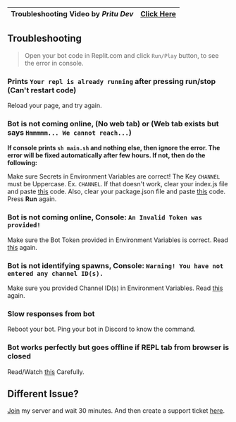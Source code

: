  Troubleshooting Video by *Pritu Dev* | [Click Here](https://www.youtube.com/watch?v=NRo3vMWrpz4)
:-- | ---:

## Troubleshooting


> Open your bot code in Replit.com and click `Run/Play` button, to see the error in console.

### Prints `Your repl is already running` after pressing run/stop (Can't restart code)
Reload your page, and try again.
### Bot is not coming online, (No web tab) or (Web tab exists but says `Hmmmmm... We cannot reach...`)
**If console prints `sh main.sh` and nothing else, then ignore the error. The error will be fixed automatically after few hours. If not, then do the following:**

Make sure Secrets in Environment Variables are correct! The Key `CHANNEL` must be Uppercase. Ex. `CHANNEL`. If that doesn't work, clear your index.js file and paste [this](https://raw.githubusercontent.com/TrashUwU/PokeAssistant/main/src/index.js) code. Also, clear your package.json file and paste [this](https://raw.githubusercontent.com/TrashUwU/PokeAssistant/main/src/package.json) code. Press **Run** again.
### Bot is not coming online, Console: `An Invalid Token was provided!`
Make sure the Bot Token provided in Environment Variables is correct. Read [this](https://github.com/TrashUwU/PokeAssistant#second-secret) again.
### Bot is not identifying spawns, Console: `Warning! You have not entered any channel ID(s).`
Make sure you provided Channel ID(s) in Environment Variables. Read [this](https://github.com/TrashUwU/PokeAssistant#second-secret) again.
### Slow responses from bot
Reboot your bot. Ping your bot in Discord to know the command.
### Bot works perfectly but goes offline if REPL tab from browser is closed
Read/Watch [this](https://github.com/TrashUwU/PokeAssistant#step-3-keeping-the-bot-online-optional) Carefully.
## Different Issue?
[Join](https://discord.gg/bke542yQgG) my server and wait 30 minutes. And then create a support ticket [here](https://discord.com/channels/709340618538614795/764000847357018142/785128970273554442).
